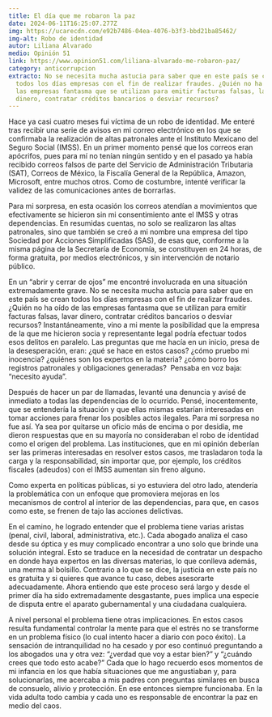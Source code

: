 ```yaml
---
title: El día que me robaron la paz
date: 2024-06-11T16:25:07.277Z
img: https://ucarecdn.com/e92b7486-04ea-4076-b3f3-bbd21ba85462/
img-alt: Robo de identidad
autor: Liliana Alvarado
medio: Opinión 51
link: https://www.opinion51.com/liliana-alvarado-me-robaron-paz/
category: anticorrupcion
extracto: No se necesita mucha astucia para saber que en este país se crean
  todos los días empresas con el fin de realizar fraudes. ¿Quién no ha oído de
  las empresas fantasma que se utilizan para emitir facturas falsas, lavar
  dinero, contratar créditos bancarios o desviar recursos?
---
```

Hace ya casi cuatro meses fui víctima de un robo de identidad. Me enteré tras recibir una serie de avisos en mi correo electrónico en los que se confirmaba la realización de altas patronales ante el Instituto Mexicano del Seguro Social (IMSS). En un primer momento pensé que los correos eran apócrifos, pues para mí no tenían ningún sentido y en el pasado ya había recibido correos falsos de parte del Servicio de Administración Tributaria (SAT), Correos de México, la Fiscalía General de la República, Amazon, Microsoft, entre muchos otros. Como de costumbre, intenté verificar la validez de las comunicaciones antes de borrarlas.



Para mi sorpresa, en esta ocasión los correos atendían a movimientos que efectivamente se hicieron sin mi consentimiento ante el IMSS y otras dependencias. En resumidas cuentas, no solo se realizaron las altas patronales, sino que también se creó a mi nombre una empresa del tipo Sociedad por Acciones Simplificadas (SAS), de esas que, conforme a la misma página de la Secretaría de Economía, se constituyen en 24 horas, de forma gratuita, por medios electrónicos, y sin intervención de notario público. 



En un “abrir y cerrar de ojos” me encontré involucrada en una situación extremadamente grave. No se necesita mucha astucia para saber que en este país se crean todos los días empresas con el fin de realizar fraudes. ¿Quién no ha oído de las empresas fantasma que se utilizan para emitir facturas falsas, lavar dinero, contratar créditos bancarios o desviar recursos? Instantáneamente, vino a mi mente la posibilidad que la empresa de la que me hicieron socia y representante legal podría efectuar todos esos delitos en paralelo. Las preguntas que me hacía en un inicio, presa de la desesperación, eran: ¿qué se hace en estos casos? ¿cómo pruebo mi inocencia? ¿quiénes son los expertos en la materia? ¿cómo borro los registros patronales y obligaciones generadas?  Pensaba en voz baja: “necesito ayuda”. 



Después de hacer un par de llamadas, levanté una denuncia y avisé de inmediato a todas las dependencias de lo ocurrido. Pensé, inocentemente, que se entendería la situación y que ellas mismas estarían interesadas en tomar acciones para frenar los posibles actos ilegales. Para mi sorpresa no fue así. Ya sea por quitarse un oficio más de encima o por desidia, me dieron respuestas que en su mayoría no consideraban el robo de identidad como el origen del problema. Las instituciones, que en mi opinión deberían ser las primeras interesadas en resolver estos casos, me trasladaron toda la carga y la responsabilidad, sin importar que, por ejemplo, los créditos fiscales (adeudos) con el IMSS aumentan sin freno alguno. 



Como experta en políticas públicas, si yo estuviera del otro lado, atendería la problemática con un enfoque que promoviera mejoras en los mecanismos de control al interior de las dependencias, para que, en casos como este, se frenen de tajo las acciones delictivas.



En el camino, he logrado entender que el problema tiene varias aristas (penal, civil, laboral, administrativa, etc.). Cada abogado analiza el caso desde su óptica y es muy complicado encontrar a uno solo que brinde una solución integral. Esto se traduce en la necesidad de contratar un despacho en donde haya expertos en las diversas materias, lo que conlleva además, una merma al bolsillo. Contrario a lo que se dice, la justicia en este país no es gratuita y si quieres que avance tu caso, debes asesorarte adecuadamente. Ahora entiendo que este proceso será largo y desde el primer día ha sido extremadamente desgastante, pues implica una especie de disputa entre el aparato gubernamental y una ciudadana cualquiera.



A nivel personal el problema tiene otras implicaciones. En estos casos resulta fundamental controlar la mente para que el estrés no se transforme en un problema físico (lo cual intento hacer a diario con poco éxito). La sensación de intranquilidad no ha cesado y por eso continuó preguntando a los abogados una y otra vez: “¿verdad que voy a estar bien?” y “¿cuándo crees que todo esto acabe?” Cada que lo hago recuerdo esos momentos de mi infancia en los que había situaciones que me angustiaban y, para solucionarlas, me acercaba a mis padres con preguntas similares en busca de consuelo, alivio y protección. En ese entonces siempre funcionaba. En la vida adulta todo cambia y cada uno es responsable de encontrar la paz en medio del caos.